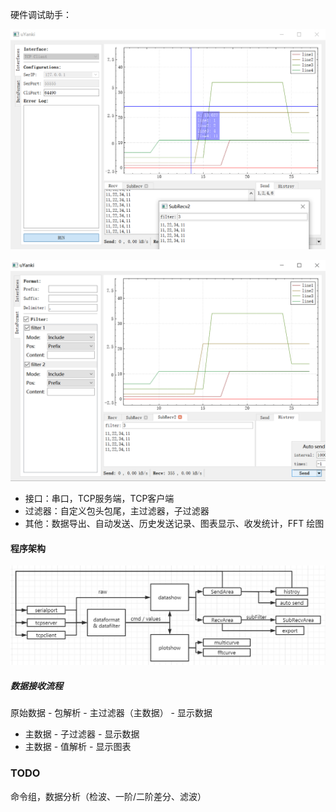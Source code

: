 硬件调试助手：

![image-20220703022526171](README.assets/snapshot1.png)

![image-20220703023131191](README.assets/snapshot2.png)

* 接口：串口，TCP服务端，TCP客户端
* 过滤器：自定义包头包尾，主过滤器，子过滤器
* 其他：数据导出、自动发送、历史发送记录、图表显示、收发统计，FFT 绘图

#### 程序架构

![sys](README.assets/sys-16567853472051.png)

##### 数据接收流程

原始数据 - 包解析 - 主过滤器（主数据） - 显示数据

* 主数据 - 子过滤器 - 显示数据
* 主数据 - 值解析 - 显示图表

### TODO

命令组，数据分析（检波、一阶/二阶差分、滤波）

